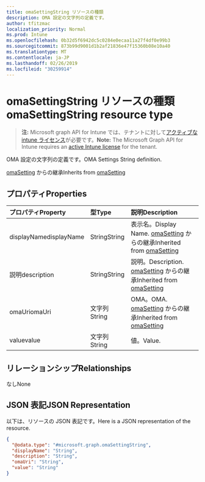 ```yaml
---
title: omaSettingString リソースの種類
description: OMA 設定の文字列の定義です。
author: tfitzmac
localization_priority: Normal
ms.prod: Intune
ms.openlocfilehash: 0b32d5f6942dc5c0284e0ecaa11a27f4df0e99b3
ms.sourcegitcommit: 873b99d9001d1b2af21836e47f15360b08e10a40
ms.translationtype: MT
ms.contentlocale: ja-JP
ms.lasthandoff: 02/26/2019
ms.locfileid: "30259914"
---
```

# <a name="omasettingstring-resource-type"></a><span data-ttu-id="f23c2-103">omaSettingString リソースの種類</span><span class="sxs-lookup"><span data-stu-id="f23c2-103">omaSettingString resource type</span></span>

> <span data-ttu-id="f23c2-104">**注:** Microsoft graph API for Intune では、テナントに対して[アクティブな intune ライセンス](https://go.microsoft.com/fwlink/?linkid=839381)が必要です。</span><span class="sxs-lookup"><span data-stu-id="f23c2-104">**Note:** The Microsoft Graph API for Intune requires an [active Intune license](https://go.microsoft.com/fwlink/?linkid=839381) for the tenant.</span></span>

<span data-ttu-id="f23c2-105">OMA 設定の文字列の定義です。</span><span class="sxs-lookup"><span data-stu-id="f23c2-105">OMA Settings String definition.</span></span>


<span data-ttu-id="f23c2-106">[omaSetting](../resources/intune-deviceconfig-omasetting.md) からの継承</span><span class="sxs-lookup"><span data-stu-id="f23c2-106">Inherits from [omaSetting](../resources/intune-deviceconfig-omasetting.md)</span></span>

## <a name="properties"></a><span data-ttu-id="f23c2-107">プロパティ</span><span class="sxs-lookup"><span data-stu-id="f23c2-107">Properties</span></span>
|<span data-ttu-id="f23c2-108">プロパティ</span><span class="sxs-lookup"><span data-stu-id="f23c2-108">Property</span></span>|<span data-ttu-id="f23c2-109">型</span><span class="sxs-lookup"><span data-stu-id="f23c2-109">Type</span></span>|<span data-ttu-id="f23c2-110">説明</span><span class="sxs-lookup"><span data-stu-id="f23c2-110">Description</span></span>|
|:---|:---|:---|
|<span data-ttu-id="f23c2-111">displayName</span><span class="sxs-lookup"><span data-stu-id="f23c2-111">displayName</span></span>|<span data-ttu-id="f23c2-112">String</span><span class="sxs-lookup"><span data-stu-id="f23c2-112">String</span></span>|<span data-ttu-id="f23c2-113">表示名。</span><span class="sxs-lookup"><span data-stu-id="f23c2-113">Display Name.</span></span> <span data-ttu-id="f23c2-114">[omaSetting](../resources/intune-deviceconfig-omasetting.md) からの継承</span><span class="sxs-lookup"><span data-stu-id="f23c2-114">Inherited from [omaSetting](../resources/intune-deviceconfig-omasetting.md)</span></span>|
|<span data-ttu-id="f23c2-115">説明</span><span class="sxs-lookup"><span data-stu-id="f23c2-115">description</span></span>|<span data-ttu-id="f23c2-116">String</span><span class="sxs-lookup"><span data-stu-id="f23c2-116">String</span></span>|<span data-ttu-id="f23c2-117">説明。</span><span class="sxs-lookup"><span data-stu-id="f23c2-117">Description.</span></span> <span data-ttu-id="f23c2-118">[omaSetting](../resources/intune-deviceconfig-omasetting.md) からの継承</span><span class="sxs-lookup"><span data-stu-id="f23c2-118">Inherited from [omaSetting](../resources/intune-deviceconfig-omasetting.md)</span></span>|
|<span data-ttu-id="f23c2-119">omaUri</span><span class="sxs-lookup"><span data-stu-id="f23c2-119">omaUri</span></span>|<span data-ttu-id="f23c2-120">文字列</span><span class="sxs-lookup"><span data-stu-id="f23c2-120">String</span></span>|<span data-ttu-id="f23c2-121">OMA。</span><span class="sxs-lookup"><span data-stu-id="f23c2-121">OMA.</span></span> <span data-ttu-id="f23c2-122">[omaSetting](../resources/intune-deviceconfig-omasetting.md) からの継承</span><span class="sxs-lookup"><span data-stu-id="f23c2-122">Inherited from [omaSetting](../resources/intune-deviceconfig-omasetting.md)</span></span>|
|<span data-ttu-id="f23c2-123">value</span><span class="sxs-lookup"><span data-stu-id="f23c2-123">value</span></span>|<span data-ttu-id="f23c2-124">文字列</span><span class="sxs-lookup"><span data-stu-id="f23c2-124">String</span></span>|<span data-ttu-id="f23c2-125">値。</span><span class="sxs-lookup"><span data-stu-id="f23c2-125">Value.</span></span>|

## <a name="relationships"></a><span data-ttu-id="f23c2-126">リレーションシップ</span><span class="sxs-lookup"><span data-stu-id="f23c2-126">Relationships</span></span>
<span data-ttu-id="f23c2-127">なし</span><span class="sxs-lookup"><span data-stu-id="f23c2-127">None</span></span>

## <a name="json-representation"></a><span data-ttu-id="f23c2-128">JSON 表記</span><span class="sxs-lookup"><span data-stu-id="f23c2-128">JSON Representation</span></span>
<span data-ttu-id="f23c2-129">以下は、リソースの JSON 表記です。</span><span class="sxs-lookup"><span data-stu-id="f23c2-129">Here is a JSON representation of the resource.</span></span>
<!-- {
  "blockType": "resource",
  "@odata.type": "microsoft.graph.omaSettingString"
}
-->
``` json
{
  "@odata.type": "#microsoft.graph.omaSettingString",
  "displayName": "String",
  "description": "String",
  "omaUri": "String",
  "value": "String"
}
```



